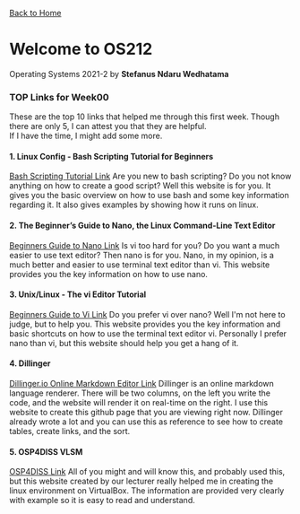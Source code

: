 [Back to Home](/os212/index)

# Welcome to OS212

Operating Systems 2021-2
by **Stefanus Ndaru Wedhatama**

### TOP Links for Week00

These are the top 10 links that helped me through this first week.
Though there are only 5, I can attest you that they are helpful.  
If I have the time, I might add some more.

#### 1. Linux Config - Bash Scripting Tutorial for Beginners

[Bash Scripting Tutorial Link](https://linuxconfig.org/bash-scripting-tutorial-for-beginners)
Are you new to bash scripting? Do you not know anything on how to create a good script? Well this website is for you. It gives you the basic overview on how to use bash and some key information regarding it. It also gives examples by showing how it runs on linux.

#### 2. The Beginner’s Guide to Nano, the Linux Command-Line Text Editor

[Beginners Guide to Nano Link](https://www.howtogeek.com/howto/42980/the-beginners-guide-to-nano-the-linux-command-line-text-editor/)
Is vi too hard for you? Do you want a much easier to use text editor? Then nano is for you. Nano, in my opinion, is a much better and easier to use terminal text editor than vi. This website provides you the key information on how to use nano.

#### 3. Unix/Linux - The vi Editor Tutorial

[Beginners Guide to Vi Link](https://www.tutorialspoint.com/unix/unix-vi-editor.htm)
Do you prefer vi over nano? Well I'm not here to judge, but to help you. This website provides you the key information and basic shortcuts on how to use the terminal text editor vi. Personally I prefer nano than vi, but this website should help you get a hang of it.

#### 4. Dillinger

[Dillinger.io Online Markdown Editor Link](https://dillinger.io/)
Dillinger is an online markdown language renderer. There will be two columns, on the left you write the code, and the website will render it on real-time on the right. I use this website to create this github page that you are viewing right now. Dillinger already wrote a lot and you can use this as reference to see how to create tables, create links, and the sort.

#### 5. OSP4DISS VLSM

[OSP4DISS Link](https://osp4diss.vlsm.org/)
All of you might and will know this, and probably used this, but this website created by our lecturer really helped me in creating the linux environment on VirtualBox. The information are provided very clearly with example so it is easy to read and understand.